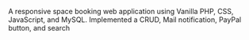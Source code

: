 A responsive space booking web application using Vanilla PHP, CSS, JavaScript, and MySQL.	Implemented a CRUD, Mail notification, PayPal button, and search

